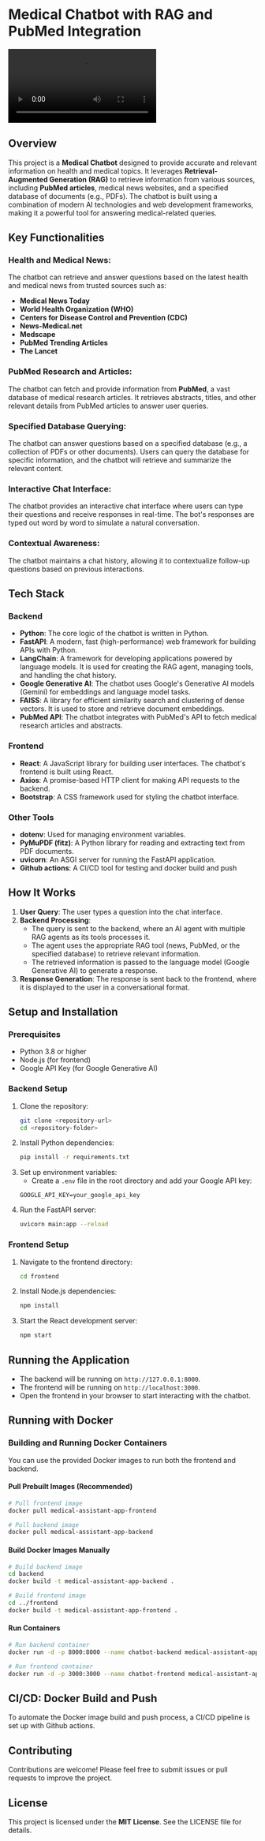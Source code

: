 # Medical Chatbot with RAG and PubMed Integration

![Video Demo](path/to/your-video.mp4)


## Overview
This project is a **Medical Chatbot** designed to provide accurate and relevant information on health and medical topics. It leverages **Retrieval-Augmented Generation (RAG)** to retrieve information from various sources, including **PubMed articles**, medical news websites, and a specified database of documents (e.g., PDFs). The chatbot is built using a combination of modern AI technologies and web development frameworks, making it a powerful tool for answering medical-related queries.

## Key Functionalities

### Health and Medical News:
The chatbot can retrieve and answer questions based on the latest health and medical news from trusted sources such as:
- **Medical News Today**
- **World Health Organization (WHO)**
- **Centers for Disease Control and Prevention (CDC)**
- **News-Medical.net**
- **Medscape**
- **PubMed Trending Articles**
- **The Lancet**

### PubMed Research and Articles:
The chatbot can fetch and provide information from **PubMed**, a vast database of medical research articles. It retrieves abstracts, titles, and other relevant details from PubMed articles to answer user queries.

### Specified Database Querying:
The chatbot can answer questions based on a specified database (e.g., a collection of PDFs or other documents). Users can query the database for specific information, and the chatbot will retrieve and summarize the relevant content.

### Interactive Chat Interface:
The chatbot provides an interactive chat interface where users can type their questions and receive responses in real-time. The bot's responses are typed out word by word to simulate a natural conversation.

### Contextual Awareness:
The chatbot maintains a chat history, allowing it to contextualize follow-up questions based on previous interactions.

## Tech Stack

### Backend
- **Python**: The core logic of the chatbot is written in Python.
- **FastAPI**: A modern, fast (high-performance) web framework for building APIs with Python.
- **LangChain**: A framework for developing applications powered by language models. It is used for creating the RAG agent, managing tools, and handling the chat history.
- **Google Generative AI**: The chatbot uses Google's Generative AI models (Gemini) for embeddings and language model tasks.
- **FAISS**: A library for efficient similarity search and clustering of dense vectors. It is used to store and retrieve document embeddings.
- **PubMed API**: The chatbot integrates with PubMed's API to fetch medical research articles and abstracts.

### Frontend
- **React**: A JavaScript library for building user interfaces. The chatbot's frontend is built using React.
- **Axios**: A promise-based HTTP client for making API requests to the backend.
- **Bootstrap**: A CSS framework used for styling the chatbot interface.

### Other Tools
- **dotenv**: Used for managing environment variables.
- **PyMuPDF (fitz)**: A Python library for reading and extracting text from PDF documents.
- **uvicorn**: An ASGI server for running the FastAPI application.
- **Github actions**: A CI/CD tool for testing and docker build and push
## How It Works

1. **User Query**: The user types a question into the chat interface.
2. **Backend Processing**:
   - The query is sent to the backend, where an AI agent with multiple RAG agents as its tools processes it.
   - The agent uses the appropriate RAG tool (news, PubMed, or the specified database) to retrieve relevant information.
   - The retrieved information is passed to the language model (Google Generative AI) to generate a response.
3. **Response Generation**: The response is sent back to the frontend, where it is displayed to the user in a conversational format.

## Setup and Installation

### Prerequisites
- Python 3.8 or higher
- Node.js (for frontend)
- Google API Key (for Google Generative AI)

### Backend Setup
1. Clone the repository:
    ```bash
    git clone <repository-url>
    cd <repository-folder>
    ```
2. Install Python dependencies:
    ```bash
    pip install -r requirements.txt
    ```
3. Set up environment variables:
    - Create a `.env` file in the root directory and add your Google API key:
    ```plaintext
    GOOGLE_API_KEY=your_google_api_key
    ```
4. Run the FastAPI server:
    ```bash
    uvicorn main:app --reload
    ```

### Frontend Setup
1. Navigate to the frontend directory:
    ```bash
    cd frontend
    ```
2. Install Node.js dependencies:
    ```bash
    npm install
    ```
3. Start the React development server:
    ```bash
    npm start
    ```

## Running the Application
- The backend will be running on `http://127.0.0.1:8000`.
- The frontend will be running on `http://localhost:3000`.
- Open the frontend in your browser to start interacting with the chatbot.

## Running with Docker

### Building and Running Docker Containers
You can use the provided Docker images to run both the frontend and backend.

#### Pull Prebuilt Images (Recommended)
```bash
# Pull frontend image
docker pull medical-assistant-app-frontend

# Pull backend image
docker pull medical-assistant-app-backend
```

#### Build Docker Images Manually
```bash
# Build backend image
cd backend
docker build -t medical-assistant-app-backend .

# Build frontend image
cd ../frontend
docker build -t medical-assistant-app-frontend .
```

#### Run Containers
```bash
# Run backend container
docker run -d -p 8000:8000 --name chatbot-backend medical-assistant-app-backend

# Run frontend container
docker run -d -p 3000:3000 --name chatbot-frontend medical-assistant-app-frontend
```

## CI/CD: Docker Build and Push
To automate the Docker image build and push process, a CI/CD pipeline is set up with Github actions.


## Contributing
Contributions are welcome! Please feel free to submit issues or pull requests to improve the project.

## License
This project is licensed under the **MIT License**. See the LICENSE file for details.

